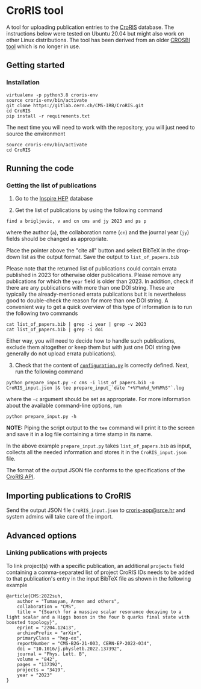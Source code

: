 # CroRIS tool

A tool for uploading publication entries to the [CroRIS](https://www.croris.hr/) database. The instructions below were tested on Ubuntu 20.04 but might also work on other Linux distributions. The tool has been derived from an older [CROSBI tool](https://gitlab.cern.ch/CMS-IRB/crosbi) which is no longer in use.

## Getting started

### Installation

```
virtualenv -p python3.8 croris-env
source croris-env/bin/activate
git clone https://gitlab.cern.ch/CMS-IRB/CroRIS.git
cd CroRIS
pip install -r requirements.txt
```

The next time you will need to work with the repository, you will just need to source the environment

```
source croris-env/bin/activate
cd CroRIS
```

## Running the code

### Getting the list of publications

1. Go to the [Inspire HEP](https://inspirehep.net) database

2. Get the list of publications by using the following command

```
find a brigljevic, v and cn cms and jy 2023 and ps p
```

where the author (`a`), the collaboration name (`cn`) and the journal year (`jy`) fields should be changed as appropriate.

Place the pointer above the "cite all" button and select BibTeX in the drop-down list as the output format. Save the output to `list_of_papers.bib`

Please note that the returned list of publications could contain errata published in 2023 for otherwise older publications. Please remove any publications for which the `year` field is older than 2023. In addition, check if there are any publications with more than one DOI string. These are typically the already-mentioned errata publications but it is nevertheless good to double-check the reason for more than one DOI string. A convenient way to get a quick overview of this type of information is to run the following two commands

```
cat list_of_papers.bib | grep -i year | grep -v 2023
cat list_of_papers.bib | grep -i doi
```

Either way, you will need to decide how to handle such publications, exclude them altogether or keep them but with just one DOI string (we generally do not upload errata publications).

3. Check that the content of [`configuration.py`](https://gitlab.cern.ch/CMS-IRB/CroRIS/blob/master/configuration.py) is correctly defined. Next, run the following command

```
python prepare_input.py -c cms -i list_of_papers.bib -o CroRIS_input.json |& tee prepare_input_`date "+%Y%m%d_%H%M%S"`.log
```

where the `-c` argument should be set as appropriate. For more information about the available command-line options, run

```
python prepare_input.py -h
```

**NOTE:** Piping the script output to the `tee` command will print it to the screen and save it in a log file containing a time stamp in its name.

In the above example `prepare_input.py` takes `list_of_papers.bib` as input, collects all the needed information and stores it in the `CroRIS_input.json` file.

The format of the output JSON file conforms to the specifications of the [CroRIS API](https://wiki.srce.hr/display/CRORIS/CROSBI+API).

## Importing publications to CroRIS

Send the output JSON file `CroRIS_input.json` to croris-app@srce.hr and system admins will take care of the import.

## Advanced options

### Linking publications with projects

To link project(s) with a specific publication, an additional `projects` field containing a comma-separated list of project CroRIS IDs needs to be added to that publication's entry in the input BibTeX file as shown in the following example

```
@article{CMS:2022suh,
    author = "Tumasyan, Armen and others",
    collaboration = "CMS",
    title = "{Search for a massive scalar resonance decaying to a light scalar and a Higgs boson in the four b quarks final state with boosted topology}",
    eprint = "2204.12413",
    archivePrefix = "arXiv",
    primaryClass = "hep-ex",
    reportNumber = "CMS-B2G-21-003, CERN-EP-2022-034",
    doi = "10.1016/j.physletb.2022.137392",
    journal = "Phys. Lett. B",
    volume = "842",
    pages = "137392",
    projects = "3419",
    year = "2023"
}
```
